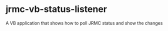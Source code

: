 jrmc-vb-status-listener
=======================

A VB application that shows how to poll JRMC status and show the changes
